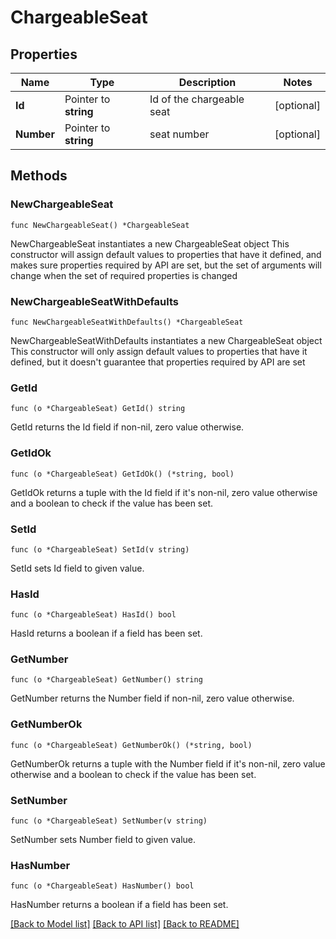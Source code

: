 # ChargeableSeat

## Properties

Name | Type | Description | Notes
------------ | ------------- | ------------- | -------------
**Id** | Pointer to **string** | Id of the chargeable seat | [optional] 
**Number** | Pointer to **string** | seat number | [optional] 

## Methods

### NewChargeableSeat

`func NewChargeableSeat() *ChargeableSeat`

NewChargeableSeat instantiates a new ChargeableSeat object
This constructor will assign default values to properties that have it defined,
and makes sure properties required by API are set, but the set of arguments
will change when the set of required properties is changed

### NewChargeableSeatWithDefaults

`func NewChargeableSeatWithDefaults() *ChargeableSeat`

NewChargeableSeatWithDefaults instantiates a new ChargeableSeat object
This constructor will only assign default values to properties that have it defined,
but it doesn't guarantee that properties required by API are set

### GetId

`func (o *ChargeableSeat) GetId() string`

GetId returns the Id field if non-nil, zero value otherwise.

### GetIdOk

`func (o *ChargeableSeat) GetIdOk() (*string, bool)`

GetIdOk returns a tuple with the Id field if it's non-nil, zero value otherwise
and a boolean to check if the value has been set.

### SetId

`func (o *ChargeableSeat) SetId(v string)`

SetId sets Id field to given value.

### HasId

`func (o *ChargeableSeat) HasId() bool`

HasId returns a boolean if a field has been set.

### GetNumber

`func (o *ChargeableSeat) GetNumber() string`

GetNumber returns the Number field if non-nil, zero value otherwise.

### GetNumberOk

`func (o *ChargeableSeat) GetNumberOk() (*string, bool)`

GetNumberOk returns a tuple with the Number field if it's non-nil, zero value otherwise
and a boolean to check if the value has been set.

### SetNumber

`func (o *ChargeableSeat) SetNumber(v string)`

SetNumber sets Number field to given value.

### HasNumber

`func (o *ChargeableSeat) HasNumber() bool`

HasNumber returns a boolean if a field has been set.


[[Back to Model list]](../README.md#documentation-for-models) [[Back to API list]](../README.md#documentation-for-api-endpoints) [[Back to README]](../README.md)


